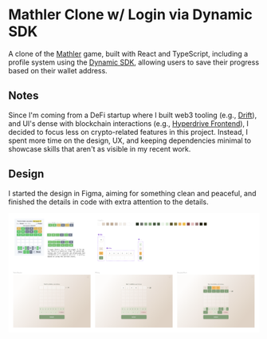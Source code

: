 # Mathler Clone w/ Login via Dynamic SDK

A clone of the [Mathler](https://mathler.com) game, built with React and
TypeScript, including a profile system using the [Dynamic
SDK](https://www.dynamic.xyz/docs/react-sdk/overview), allowing users to save
their progress based on their wallet address.

## Notes

Since I'm coming from a DeFi startup where I built web3 tooling (e.g.,
[Drift](https://delvtech.github.io/drift/)), and UI's dense with blockchain
interactions (e.g., [Hyperdrive
Frontend](https://github.com/delvtech/hyperdrive-frontend)), I decided to focus
less on crypto-related features in this project. Instead, I spent more time on
the design, UX, and keeping dependencies minimal to showcase skills that aren't
as visible in my recent work.

## Design

I started the design in Figma, aiming for something clean and peaceful, and
finished the details in code with extra attention to the details.

![Figma Screenshot](./public/figma.png)